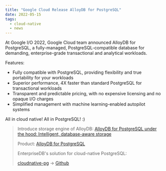 ```yaml
---
title: "Google Cloud Release AlloyDB for PostgreSQL"
date: 2022-05-15
tags:
  - cloud-native
  - news
---
```


At Google I/O 2022, Google Cloud team announced AlloyDB for PostgreSQL, a
fully-managed, PostgreSQL-compatible database for demanding, enterprise-grade
transactional and analytical workloads.

Features:

- Fully compatible with PostgreSQL, providing flexibility and true portability
  for your workloads
- Superior performance, 4X faster than standard PostgreSQL for transactional
  workloads
- Transparent and predictable pricing, with no expensive licensing and no opaque
  I/O charges
- Simplified management with machine learning-enabled autopilot systems

All in cloud native! All in PostgreSQL! :)

> Introduce storage engine of AlloyDB:
> [AlloyDB for PostgreSQL under the hood: Intelligent, database-aware storage](https://cloud.google.com/blog/products/databases/alloydb-for-postgresql-intelligent-scalable-storage)
>
> Product: [AlloyDB for PostgreSQL](https://cloud.google.com/alloydb)
>
> EnterpriseDB's solution for cloud-native PostgreSQL:
>
> [cloudnative-pg](https://cloudnative-pg.io/) ->
> [Github](https://github.com/cloudnative-pg/cloudnative-pg)
